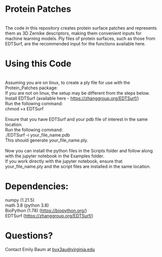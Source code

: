 # Protein Patches
\
The code in this repository creates protein surface patches and represents them as 3D Zernike descriptors, making them convenient inputs for machine learning models. Ply files of protein surfaces, such as those from EDTSurf, are the recommended input for the functions available here.

# Using this Code
\
Assuming you are on linux, to create a ply file for use with the Protein_Patches package: \
If you are not on linux, the setup may be different from the steps below. \
Install EDTSurf (available here - https://zhanggroup.org/EDTSurf/) \
Run the following command: \
chmod +x EDTSurf \
 \
Ensure that you have EDTSurf and your pdb file of interest in the same location. \
Run the following command: \
./EDTSurf -i your_file_name.pdb \
This should generate your_file_name.ply. \
\
Now you can install the python files in the Scripts folder and follow along with the jupyter notebook in the Examples folder. \
If you work directly with the jupyter notebook, ensure that your_file_name.ply and the script files are installed in the same location.

# Dependencies:
numpy (1.21.5) \
math 3.8 (python 3.8) \
BioPython (1.78) (https://biopython.org/) \
EDTSurf (https://zhanggroup.org/EDTSurf/)

# Questions?
Contact Emily Baum at byx3au@virginia.edu
